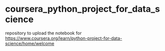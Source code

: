 # coursera_python_project_for_data_science
repository to upload the notebook for https://www.coursera.org/learn/python-project-for-data-science/home/welcome
